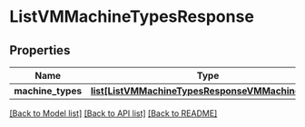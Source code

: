# ListVMMachineTypesResponse

## Properties
Name | Type | Description | Notes
------------ | ------------- | ------------- | -------------
**machine_types** | [**list[ListVMMachineTypesResponseVMMachineType]**](ListVMMachineTypesResponseVMMachineType.md) |  | 

[[Back to Model list]](../README.md#documentation-for-models) [[Back to API list]](../README.md#documentation-for-api-endpoints) [[Back to README]](../README.md)


